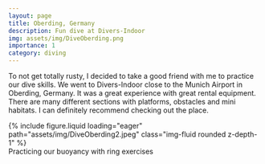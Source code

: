 ```yaml
---
layout: page
title: Oberding, Germany
description: Fun dive at Divers-Indoor
img: assets/img/DiveOberding.png
importance: 1
category: diving
---
```


To not get totally rusty, I decided to take a good friend with me to practice our dive skills. We went to Divers-Indoor close to the Munich Airport in Oberding, Germany. It was a great experience with great rental equipment. There are many different sections with platforms, obstacles and mini habitats. I can definitely recommend checking out the place.

<div class="row mt-3">
    <div class="col-sm mt-3 mt-md-0">
        {% include figure.liquid loading="eager" path="assets/img/DiveOberding2.jpeg" class="img-fluid rounded z-depth-1" %}
    </div>
</div>
<div class="caption">
    Practicing our buoyancy with ring exercises
</div>
